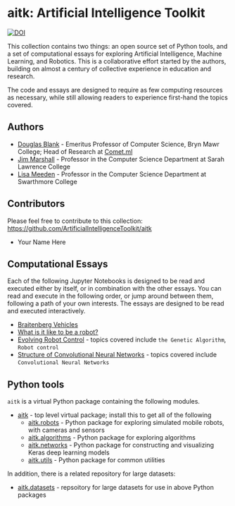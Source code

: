 # aitk: Artificial Intelligence Toolkit

[![DOI](https://zenodo.org/badge/339135763.svg)](https://zenodo.org/badge/latestdoi/339135763)

This collection contains two things: an open source set of Python tools, and a set of computational essays for exploring Artificial Intelligence, Machine Learning, and Robotics. This is a collaborative effort started by the authors, building on almost a century of collective experience in education and research.

The code and essays are designed to require as few computing resources as necessary, while still allowing readers to experience first-hand the topics covered.

## Authors

* [Douglas Blank](https://cs.brynmawr.edu/~dblank/) - Emeritus Professor of Computer Science, Bryn Mawr College; Head of Research at [Comet.ml](https://comet.ml/)
* [Jim Marshall](http://science.slc.edu/~jmarshall/) - Professor in the Computer Science Department at Sarah Lawrence College
* [Lisa Meeden](https://www.cs.swarthmore.edu/~meeden/) - Professor in the Computer Science Department at Swarthmore College

## Contributors

Please feel free to contribute to this collection: https://github.com/ArtificialIntelligenceToolkit/aitk

* Your Name Here

## Computational Essays

Each of the following Jupyter Notebooks is designed to be read and executed either by itself, or in combination with the other essays. You can read and execute in the following order, or jump around between them, following a path of your own interests. The essays are designed to be read and executed interactively.

* [Braitenberg Vehicles](https://nbviewer.jupyter.org/github/ArtificialIntelligenceToolkit/aitk/blob/master/notebooks/Braitenberg_Vehicles.ipynb)
* [What is it like to be a robot?](https://nbviewer.jupyter.org/github/ArtificialIntelligenceToolkit/aitk/blob/master/notebooks/To_be_a_robot.ipynb)
* [Evolving Robot Control](https://nbviewer.jupyter.org/github/ArtificialIntelligenceToolkit/aitk/blob/master/notebooks/EvolvingRobotControl.ipynb) - topics covered include `the Genetic Algorithm`, `Robot control`
* [Structure of Convolutional Neural Networks](https://nbviewer.jupyter.org/github/ArtificialIntelligenceToolkit/aitk/blob/master/notebooks/Structure_of_Convolutional_Neural_Networks.ipynb) - topics covered include `Convolutional Neural Networks`

## Python tools

`aitk` is a virtual Python package containing the following modules.

* [aitk]() - top level virtual package; install this to get all of the following
  * [aitk.robots](https://github.com/ArtificialIntelligenceToolkit/aitk.robots/) - Python package for exploring simulated mobile robots, with cameras and sensors
  * [aitk.algorithms](https://github.com/ArtificialIntelligenceToolkit/aitk.algorithms/) - Python package for exploring algorithms
  * [aitk.networks](https://github.com/ArtificialIntelligenceToolkit/aitk.networks/) - Python package for constructing and visualizing Keras deep learning models
  * [aitk.utils](https://github.com/ArtificialIntelligenceToolkit/aitk.utils/) - Python package for common utilities

In addition, there is a related repository for large datasets:

* [aitk.datasets](https://github.com/ArtificialIntelligenceToolkit/aitk.datasets/) - repsoitory for large datasets for use in above Python packages
